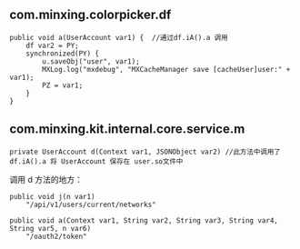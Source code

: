 ## com.minxing.colorpicker.df ##

	public void a(UserAccount var1) {  //通过df.iA().a 调用
        df var2 = PY;
        synchronized(PY) {
            u.saveObj("user", var1);
            MXLog.log("mxdebug", "MXCacheManager save [cacheUser]user:" + var1);
            PZ = var1;
        }
    }


## com.minxing.kit.internal.core.service.m ##	

	private UserAccount d(Context var1, JSONObject var2) //此方法中调用了 df.iA().a 将 UserAccount 保存在 user.so文件中

调用 d 方法的地方：

	public void j(n var1)
		"/api/v1/users/current/networks"

	public void a(Context var1, String var2, String var3, String var4, String var5, n var6)
		"/oauth2/token"